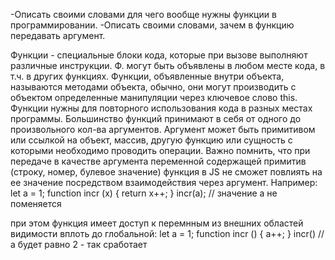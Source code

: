 -Описать своими словами для чего вообще нужны функции в программировании.
-Описать своими словами, зачем в функцию передавать аргумент.

Функции - специальные блоки кода, которые при вызове выполняют различные инструкции.
Ф. могут быть объявлены в любом месте кода, в т.ч. в других функциях. Функции, объявленные внутри объекта, называются методами объекта, обычно, они могут производить с объектом определенные манипуляции через ключевое слово this. Функции нужны для повторного использования кода в разных местах программы.
Большинство функций принимают в себя от одного до произвольного кол-ва аргументов. Аргумент может быть примитивом или ссылкой на объект, массив, другую функцию или сущность с которыми необходимо проводить операции. Важно помнить, что при передаче в качестве аргумента переменной содержащей примитив (строку, номер, булевое значение) функция в JS не сможет повлиять на ее значение посредством взаимодействия через аргумент. Например:
let a = 1;
function incr (x) {
  return x++;
}
incr(a); // значение a не поменяется

при этом функция имеет доступ к перемнным из внешних областей видимости вплоть до глобальной:
let a = 1;
function incr () {
  a++;
}
incr() // а будет равно 2 - так сработает